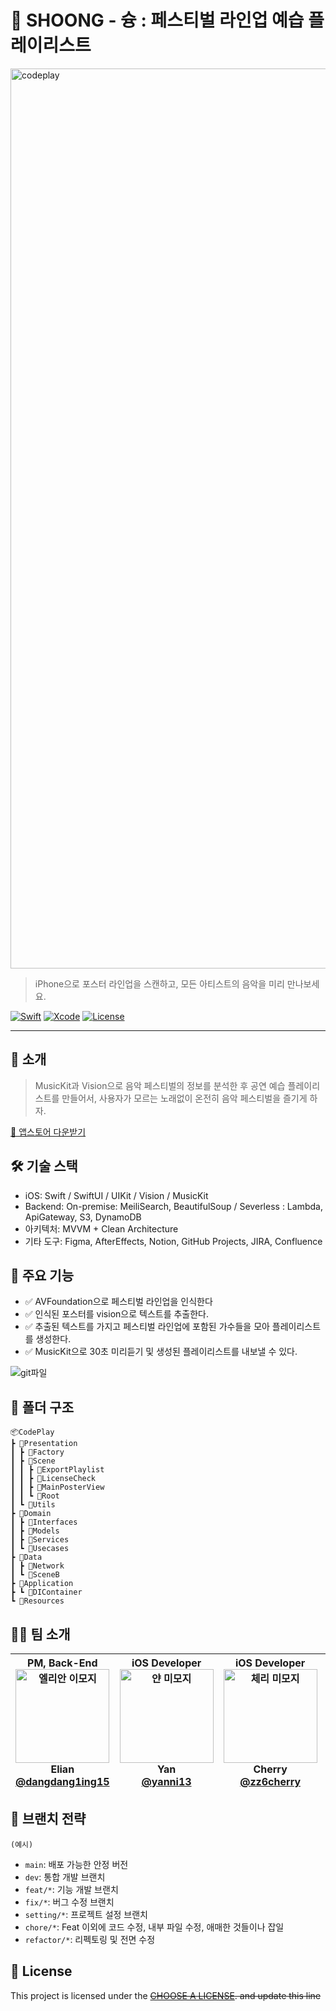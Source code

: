 # 🚀 SHOONG - 슝 : 페스티벌 라인업 예습 플레이리스트

<img width="2560" height="1440" alt="codeplay" src="https://github.com/user-attachments/assets/5a617034-5fa1-4c74-b936-d7dab34fa91a" />


> iPhone으로 포스터 라인업을 스캔하고, 모든 아티스트의 음악을 미리 만나보세요.

[![Swift](https://img.shields.io/badge/Swift-5.9-orange.svg)]()
[![Xcode](https://img.shields.io/badge/Xcode-15.0-blue.svg)]()
[![License](https://img.shields.io/badge/license-MIT-green.svg)]()

---
## 📱 소개

> MusicKit과 Vision으로 음악 페스티벌의 정보를 분석한 후 공연 예습 플레이리스트를 만들어서, 사용자가 모르는 노래없이 온전히 음악 페스티벌을 즐기게 하자.

[🔗 앱스토어 다운받기](https://apps.apple.com/kr/app/shoong/id6749286563)


## 🛠 기술 스택

- iOS: Swift / SwiftUI / UIKit / Vision / MusicKit 
- Backend: On-premise: MeiliSearch, BeautifulSoup / Severless : Lambda, ApiGateway, S3, DynamoDB
- 아키텍처: MVVM + Clean Architecture 
- 기타 도구: Figma, AfterEffects, Notion, GitHub Projects, JIRA, Confluence 


## 🌟 주요 기능

- ✅ AVFoundation으로 페스티벌 라인업을 인식한다
- ✅ 인식된 포스터를 vision으로 텍스트를 추출한다.
- ✅ 추출된 텍스트를 가지고 페스티벌 라인업에 포함된 가수들을 모아 플레이리스트를 생성한다.
- ✅ MusicKit으로 30초 미리듣기 및 생성된 플레이리스트를 내보낼 수 있다.

![git파일](https://github.com/user-attachments/assets/9efa8509-764b-4dff-9e09-171c4d189e75)


## 🧱 폴더 구조

```
📦CodePlay
┣ 📂Presentation
┃ ┣ 📂Factory
┃ ┣ 📂Scene
┃ ┃ ┣ 📂ExportPlaylist
┃ ┃ ┣ 📂LicenseCheck
┃ ┃ ┣ 📂MainPosterView
┃ ┃ ┗ 📂Root
┃ ┗ 📂Utils
┣ 📂Domain
┃ ┣ 📂Interfaces
┃ ┣ 📂Models
┃ ┣ 📂Services
┃ ┗ 📂Usecases
┣ 📂Data
┃ ┣ 📂Network
┃ ┗ 📂SceneB
┣ 📂Application
┣ ┗ 📂DIContainer
┗ 📂Resources
```


## 🧑‍💻 팀 소개
| PM, Back-End <br> <img width="150" height="150" alt="엘리안 이모지" src="https://github.com/user-attachments/assets/4621cb87-cda6-4c29-aead-96dc8e1e17af" /> <br> Elian <br> [@dangdang1ing15](https://github.com/dangdang1ing15) | iOS Developer <br> <img width="150" height="150" alt="얀 미모지" src="https://github.com/user-attachments/assets/d5744da1-d7ae-45ad-9048-e4e7a524a0da" /> <br> Yan <br> [@yanni13](https://github.com/yanni13) | iOS Developer <br> <img width="150" height="150" alt="체리 미모지" src="https://github.com/user-attachments/assets/ce59daaa-19be-4202-a28f-880163bc489c" /> <br> Cherry <br> [@zz6cherry](https://github.com/zz6cherry) | iOS Developer <br> <img width="150" height="150" alt="광로 미모지" src="https://github.com/user-attachments/assets/9837b617-fbde-4f68-8420-ef04e4d41eff"> <br> Kwangro <br> [@hkwangro](https://github.com/hkwangro) | Designer <br> <img width="150" height="150" alt="쓰리 미모지" src="https://github.com/user-attachments/assets/4d31c2db-e68a-4863-99c5-697290f25b35" /> <br> Three <br> [@iamseulee](https://github.com/iamseulee) |
| --- | --- | --- | --- | --- |


## 🔖 브랜치 전략
`(예시)`
- `main`: 배포 가능한 안정 버전
- `dev`: 통합 개발 브랜치
- `feat/*`: 기능 개발 브랜치
- `fix/*`: 버그 수정 브랜치
- `setting/*`: 프로젝트 설정 브랜치
- `chore/*`: Feat 이외에 코드 수정, 내부 파일 수정, 애매한 것들이나 잡일
- `refactor/*`: 리펙토링 및 전면 수정


## 📝 License

This project is licensed under the ~~[CHOOSE A LICENSE](https://choosealicense.com). and update this line~~
